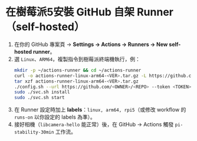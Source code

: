 # 在樹莓派5安裝 GitHub 自架 Runner（self-hosted）

1. 在你的 GitHub 專案頁 → **Settings → Actions → Runners → New self-hosted runner**。
2. 選 `Linux`、`ARM64`，複製指令到樹莓派終端機執行，例：
   ```bash
   mkdir -p ~/actions-runner && cd ~/actions-runner
   curl -o actions-runner-linux-arm64-<VER>.tar.gz -L https://github.com/actions/runner/releases/download/v<VER>/actions-runner-linux-arm64-<VER>.tar.gz
   tar xzf actions-runner-linux-arm64-<VER>.tar.gz
   ./config.sh --url https://github.com/<OWNER>/<REPO> --token <TOKEN>
   sudo ./svc.sh install
   sudo ./svc.sh start
   ```
3. 在 Runner 設定時加上 **labels**：`linux, arm64, rpi5`（或修改 workflow 的 `runs-on` 以你設定的 labels 為準）。
4. 接好相機（`libcamera-hello` 能正常）後，在 GitHub → Actions 觸發 `pi-stability-30min` 工作流。
